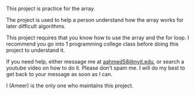 This project is practice for the array.

The project is used to help a person understand how the array works for later difficult algorithms. 

This project requires that you know how to use the array and the for loop. I recommend you go into 1 programming college class before doing this project to understand it.

If you need help, either message me at aahmed58@nyit.edu, or search a youtube video on how to do it. Please don't spam me. I will do my best to get back to your message as soon as I can.

I (Ameer) is the only one who maintains this project.
